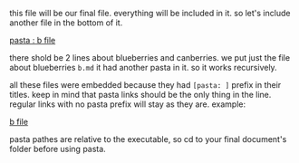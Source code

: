 this file will be our final file. everything will be included in it. so let's
include another file in the bottom of it.

[ pasta : b file ](./b.md)

there shold be 2 lines about blueberries and canberries. we put just the file
about blueberries `b.md` it had another pasta in it. so it works recursively.

all these files were embedded because they had `[pasta: ]` prefix in their
titles. keep in mind that pasta links should be the only thing in the line.
regular links with no pasta prefix will stay as they are. example:

[b file](./b.md)

pasta pathes are relative to the executable, so cd to your final document's
folder before using pasta.
